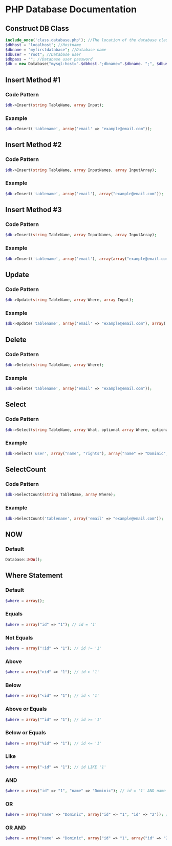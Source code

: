# PHP Database Documentation
  
## Construct DB Class
```php  
include_once('class.database.php'); //The location of the database class  
$dbhost = "localhost"; //Hostname  
$dbname = "myfirstdatabase"; //Database name  
$dbuser = "root"; //Database user  
$dbpass = ""; //Database user password  
$db = new Database("mysql:host=".$dbhost.";dbname=".$dbname. ";", $dbuser, $dbpass);
```

## Insert Method #1
### Code Pattern
```php  
$db->Insert(string TableName, array Input);
```
### Example
```php  
$db->Insert('tablename', array('email' => "example@email.com"));
```


## Insert Method #2
### Code Pattern
```php  
$db->Insert(string TableName, array InputNames, array InputArray);
```
### Example
```php  
$db->Insert('tablename', array('email'), array("example@email.com"));
```


## Insert Method #3
### Code Pattern
```php  
$db->Insert(string TableName, array InputNames, array InputArray);
```
### Example
```php  
$db->Insert('tablename', array('email'), array(array("example@email.com"),array("example2@email.com")));
```


## Update
### Code Pattern
```php  
$db->Update(string TableName, array Where, array Input);
```
### Example
```php  
$db->Update('tablename', array('email' => "example@email.com"), array('email' => ""));
```

## Delete
### Code Pattern
```php  
$db->Delete(string TableName, array Where);
```
### Example
```php  
$db->Delete('tablename', array('email' => "example@email.com"));
```

## Select
### Code Pattern
```php  
$db->Select(string TableName, array What, optional array Where, optional (default: 0) int/bool limit , optional (default: empty) string OrderBy, optional (default: true) bool Ascending);
```
### Example
```php  
$db->Select('user', array("name", "rights"), array("name" => "Dominic", array("!name" => "", "rights" => "1")));
```

## SelectCount
### Code Pattern
```php  
$db->SelectCount(string TableName, array Where);
```
### Example
```php  
$db->SelectCount('tablename', array('email' => "example@email.com"));
```

## NOW
### Default
```php  
Database::NOW();
```

## Where Statement
### Default
```php  
$where = array();
```
### Equals
```php  
$where = array("id" => "1"); // id = '1'
```
### Not Equals
```php  
$where = array("!id" => "1"); // id != '1'
```
### Above
```php  
$where = array(">id" => "1"); // id > '1'
```
### Below
```php  
$where = array("<id" => "1"); // id < '1'
```
### Above or Equals
```php  
$where = array("^id" => "1"); // id >= '1'
```
### Below or Equals
```php  
$where = array("%id" => "1"); // id <= '1'
```
### Like
```php  
$where = array("~id" => "1"); // id LIKE '1'
```
### AND
```php  
$where = array("id" => "1", "name" => "Dominic"); // id = '1' AND name = 'Dominic'
```
### OR
```php  
$where = array("name" => "Dominic", array("id" => "1", "id" => "2")); // name = 'Dominic' AND (id = '1' OR id = '2')
```
### OR AND
```php  
$where = array("name" => "Dominic", array("id" => "1", array("id" => "2", "key" => 1))); // name = 'Dominic' AND (id = '1' OR (id = '2' AND key = '1'))
```
